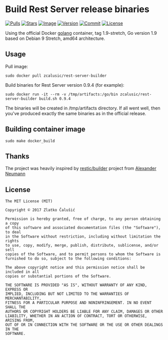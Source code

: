 # Build Rest Server release binaries

[![Pulls](https://img.shields.io/docker/pulls/zcalusic/rest-server-builder.svg)](https://hub.docker.com/r/zcalusic/rest-server-builder/)
[![Stars](https://img.shields.io/docker/stars/zcalusic/rest-server-builder.svg)](https://hub.docker.com/r/zcalusic/rest-server-builder/)
[![Image](https://images.microbadger.com/badges/image/zcalusic/rest-server-builder.svg)](https://microbadger.com/images/zcalusic/rest-server-builder/)
[![Version](https://images.microbadger.com/badges/version/zcalusic/rest-server-builder.svg)](https://microbadger.com/images/zcalusic/rest-server-builder/)
[![Commit](https://images.microbadger.com/badges/commit/zcalusic/rest-server-builder.svg)](https://microbadger.com/images/zcalusic/rest-server-builder/)
[![License](https://images.microbadger.com/badges/license/zcalusic/rest-server-builder.svg)](https://microbadger.com/images/zcalusic/rest-server-builder/)

Using the official Docker [golang](https://hub.docker.com/_/golang/) container, tag 1.9-stretch, Go version 1.9 based on Debian 9 Stretch, amd64 architecture.

## Usage

Pull image:

```
sudo docker pull zcalusic/rest-server-builder
```

Build binaries for Rest Server version 0.9.4 (for example):

```
sudo docker run -it --rm -v /tmp/artifacts:/go/bin zcalusic/rest-server-builder build.sh 0.9.4
```

The binaries will be created in /tmp/artifacts directory.  If all went well, then you've produced exactly the same binaries as in the official release.

## Building container image

```
sudo make docker_build
```

## Thanks

The project was heavily inspired by [restic/builder](https://github.com/restic/builder) project from [Alexander Neumann](https://github.com/fd0)

## License

```
The MIT License (MIT)

Copyright © 2017 Zlatko Čalušić

Permission is hereby granted, free of charge, to any person obtaining a copy
of this software and associated documentation files (the "Software"), to deal
in the Software without restriction, including without limitation the rights
to use, copy, modify, merge, publish, distribute, sublicense, and/or sell
copies of the Software, and to permit persons to whom the Software is
furnished to do so, subject to the following conditions:

The above copyright notice and this permission notice shall be included in all
copies or substantial portions of the Software.

THE SOFTWARE IS PROVIDED "AS IS", WITHOUT WARRANTY OF ANY KIND, EXPRESS OR
IMPLIED, INCLUDING BUT NOT LIMITED TO THE WARRANTIES OF MERCHANTABILITY,
FITNESS FOR A PARTICULAR PURPOSE AND NONINFRINGEMENT. IN NO EVENT SHALL THE
AUTHORS OR COPYRIGHT HOLDERS BE LIABLE FOR ANY CLAIM, DAMAGES OR OTHER
LIABILITY, WHETHER IN AN ACTION OF CONTRACT, TORT OR OTHERWISE, ARISING FROM,
OUT OF OR IN CONNECTION WITH THE SOFTWARE OR THE USE OR OTHER DEALINGS IN THE
SOFTWARE.
```
